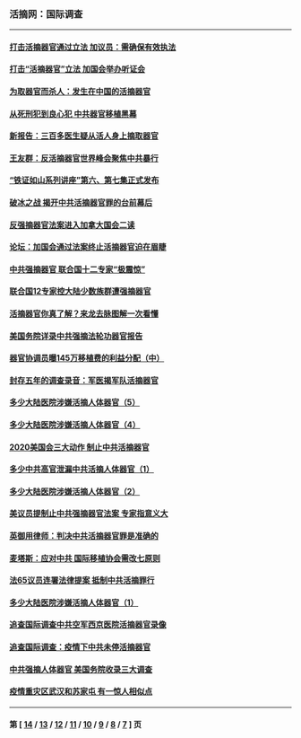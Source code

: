 ### 活摘网：国际调查
---
#### [打击活摘器官通过立法 加议员：需确保有效执法](../../pages/nf5947/n13886356.md?04110430) 
#### [打击“活摘器官”立法 加国会举办听证会](../../pages/nf5947/n13869362.md?04110430) 
#### [为取器官而杀人：发生在中国的活摘器官](../../pages/nf5947/n13794731.md?04110430) 
#### [从死刑犯到良心犯 中共器官移植黑幕](../../pages/nf5947/n13764669.md?04110430) 
#### [新报告：三百多医生疑从活人身上摘取器官](../../pages/nf5947/n13703044.md?04110430) 
#### [王友群：反活摘器官世界峰会聚焦中共暴行](../../pages/nf5947/n13250738.md?04110430) 
#### [“铁证如山系列讲座”第六、第七集正式发布](../../pages/nf5947/n13106287.md?04110430) 
#### [破冰之战 揭开中共活摘器官罪的台前幕后](../../pages/nf5947/n13082457.md?04110430) 
#### [反强摘器官法案进入加拿大国会二读](../../pages/nf5947/n13033450.md?04110430) 
#### [论坛：加国会通过法案终止活摘器官迫在眉睫](../../pages/nf5947/n13029839.md?04110430) 
#### [中共强摘器官 联合国十二专家“极震惊”](../../pages/nf5947/n13024313.md?04110430) 
#### [联合国12专家控大陆少数族群遭强摘器官](../../pages/nf5947/n13023877.md?04110430) 
#### [活摘器官你真了解？来龙去脉图解一次看懂](../../pages/nf5947/n13013820.md?04110430) 
#### [美国务院详录中共强摘法轮功器官报告](../../pages/nf5947/n12944519.md?04110430) 
#### [器官协调员曝145万移植费的利益分配（中）](../../pages/nf5947/n12894547.md?04110430) 
#### [封存五年的调查录音：军医揭军队活摘器官](../../pages/nf5947/n12798692.md?04110430) 
#### [多少大陆医院涉嫌活摘人体器官（5）](../../pages/nf5947/n12768383.md?04110430) 
#### [多少大陆医院涉嫌活摘人体器官（4）](../../pages/nf5947/n12664434.md?04110430) 
#### [2020美国会三大动作 制止中共活摘器官](../../pages/nf5947/n12682004.md?04110430) 
#### [多少中共高官泄漏中共活摘人体器官（1）](../../pages/nf5947/n12671234.md?04110430) 
#### [多少大陆医院涉嫌活摘人体器官（2）](../../pages/nf5947/n12655589.md?04110430) 
#### [美议员提制止中共强摘器官法案 专家指意义大](../../pages/nf5947/n12630561.md?04110430) 
#### [英御用律师：判决中共活摘器官罪是准确的](../../pages/nf5947/n12580740.md?04110430) 
#### [麦塔斯：应对中共 国际移植协会需改七原则](../../pages/nf5947/n12514711.md?04110430) 
#### [法65议员连署法律提案 抵制中共活摘罪行](../../pages/nf5947/n12437047.md?04110430) 
#### [多少大陆医院涉嫌活摘人体器官（1）](../../pages/nf5947/n12414284.md?04110430) 
#### [追查国际调查中共空军西京医院活摘器官录像](../../pages/nf5947/n12348837.md?04110430) 
#### [追查国际调查：疫情下中共未停活摘器官](../../pages/nf5947/n12273415.md?04110430) 
#### [中共强摘人体器官 美国务院收录三大调查](../../pages/nf5947/n12181488.md?04110430) 
#### [疫情重灾区武汉和苏家屯 有一惊人相似点](../../pages/nf5947/n12150824.md?04110430) 

---
#### 第 [ [14](./14.md?04110430) / [13](./13.md?04110430) / [12](./12.md?04110430) / [11](./11.md?04110430) / [10](./10.md?04110430) / [9](./9.md?04110430) / [8](./8.md?04110430) / [7](./7.md?04110430) ] 页
